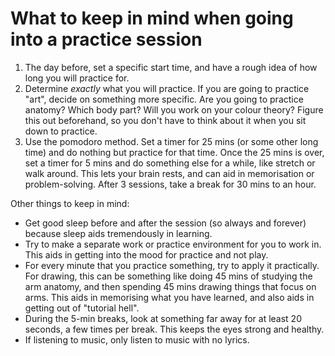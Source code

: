 # What to keep in mind when going into a practice session
1. The day before, set a specific start time, and have a rough idea of how long you will practice for.
2. Determine *exactly* what you will practice. If you are going to practice "art", decide on something more specific. Are you going to practice anatomy? Which body part? Will you work on your colour theory? Figure this out beforehand, so you don't have to think about it when you sit down to practice.
3. Use the pomodoro method. Set a timer for 25 mins (or some other long time) and do nothing but practice for that time. Once the 25 mins is over, set a timer for 5 mins and do something else for a while, like stretch or walk around. This lets your brain rests, and can aid in memorisation or problem-solving. After 3 sessions, take a break for 30 mins to an hour.

Other things to keep in mind:
- Get good sleep before and after the session (so always and forever) because sleep aids tremendously in learning.
- Try to make a separate work or practice environment for you to work in. This aids in getting into the mood for practice and not play.
- For every minute that you practice something, try to apply it practically. For drawing, this can be something like doing 45 mins of studying the arm anatomy, and then spending 45 mins drawing things that focus on arms. This aids in memorising what you have learned, and also aids in getting out of "tutorial hell".
- During the 5-min breaks, look at something far away for at least 20 seconds, a few times per break. This keeps the eyes strong and healthy.
- If listening to music, only listen to music with no lyrics.